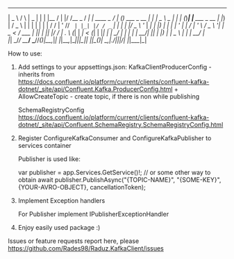 ﻿  ____      _    ____  _   _ _____  _  __      __ _          ____ _ _            _     ____        _     _ _     _               
 |  _ \    / \  |  _ \| | | |__  / | |/ /__ _ / _| | ____ _ / ___| (_) ___ _ __ | |_  |  _ \ _   _| |__ | (_)___| |__   ___ _ __ 
 | |_) |  / _ \ | | | | | | | / /  | ' // _` | |_| |/ / _` | |   | | |/ _ \ '_ \| __| | |_) | | | | '_ \| | / __| '_ \ / _ \ '__|
 |  _ <  / ___ \| |_| | |_| |/ /_ _| . \ (_| |  _|   < (_| | |___| | |  __/ | | | |_ _|  __/| |_| | |_) | | \__ \ | | |  __/ |   
 |_| \_\/_/   \_\____/ \___//____(_)_|\_\__,_|_| |_|\_\__,_|\____|_|_|\___|_| |_|\__(_)_|    \__,_|_.__/|_|_|___/_| |_|\___|_|   

How to use:
1) Add settings to your appsettings.json:
	KafkaClientProducerConfig 
		- inherits from https://docs.confluent.io/platform/current/clients/confluent-kafka-dotnet/_site/api/Confluent.Kafka.ProducerConfig.html
		+ AllowCreateTopic - create topic, if there is non while publishing

	SchemaRegistryConfig https://docs.confluent.io/platform/current/clients/confluent-kafka-dotnet/_site/api/Confluent.SchemaRegistry.SchemaRegistryConfig.html

2) Register ConfigureKafkaConsumer and ConfigureKafkaPublisher to services container
	
	Publisher is used like:

	var publisher = app.Services.GetService<IKafkaPublisher>()!; // or some other way to obtain
	await publisher.PublishAsync("{TOPIC-NAME}", "{SOME-KEY}", {YOUR-AVRO-OBJECT}, cancellationToken);

3) Implement Exception handlers
	
	For Publisher implement IPublisherExceptionHandler 

4) Enjoy easily used package :)

Issues or feature requests report here, please https://github.com/Rades98/Raduz.KafkaClient/issues